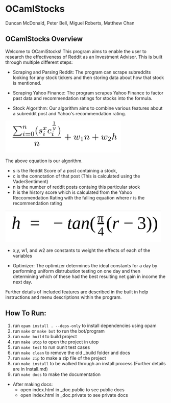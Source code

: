 # OCamlStocks

Duncan McDonald, Peter Bell, Miguel Roberts, Matthew Chan

## OCamlStocks Overview

Welcome to OCamlStocks! This program aims to enable the user to research the effectiveness of Reddit as an Investment Advisor. This is built through multiple different steps:

 - Scraping and Parsing Reddit: The program can scrape subreddits looking for any stock tickers and then storing data about how that stock is mentioned.

 - Scraping Yahoo Finance: The program scrapes Yahoo Finance to factor past data and recommendation ratings for stocks into the formula.

 - Stock Algorithm: Our algorithm aims to combine various features about a subreddit post and Yahoo's recommendation rating. 


 <img src="https://github.com/Duncan-McD/OCamlStocks/blob/main/resources/algorithm.png" height="100">

The above equation is our algorithm. 
 - s is the Reddit Score of a post containing a stock, 
 - c is the connotation of that post (This is calculated using the VaderSentiment)
 - n is the number of reddit posts containg this particular stock
 - h is the history score which is calculated from the Yahoo Reccomendation Rating with the falling equation where r is the recommendation rating

<img src="https://github.com/Duncan-McD/OCamlStocks/blob/main/resources/history_score.png" height="100">

 - x,y, w1, and w2 are constants to weight the effects of each of the variables

 - Optimizer: The optimizer determines the ideal constants for a day by performing uniform distrubution testing on one day and then determining which of these had the best resulting net gain in income the next day.

 Further details of included features are described in the built in help instructions and menu descriptions within the program.


 ## How To Run:

1. run `opam install . --deps-only` to install dependencies using opam
2. run `make` or `make bot` to run the bot/program
3. run `make build` to build project
4. run `make utop` to open the project in utop
5. run `make test` to run ounit test cases
6. run `make clean` to remove the old _build folder and docs
7. run `make zip` to make a zip file of the project
8. run `make install` to be walked through an install process (Further details are in Install.md)
9. run `make docs` to make the documentation
  - After making docs:
    - open index.html in _doc.public to see public docs
    - open index.html in _doc.private to see private docs